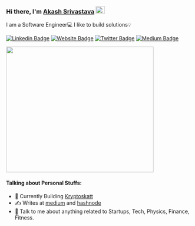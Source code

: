 ### Hi there, I'm <a href="https://akash16s.github.io/" target="_blank">Akash Srivastava</a> <img src="https://media.giphy.com/media/hvRJCLFzcasrR4ia7z/giphy.gif" width="25" height="20">

I am a Software Engineer💻 I like to build solutions💡

[![Linkedin Badge](https://img.shields.io/badge/-LinkedIn-0e76a8?style=flat-square&logo=Linkedin&logoColor=white)](https://linkedin.com/in/Akash16s)
[![Website Badge](https://img.shields.io/badge/Website-3b5998?style=flat-square&logo=google-chrome&logoColor=white)](https://akash16s.github.io/)
[![Twitter Badge](https://img.shields.io/badge/-Twitter-00acee?style=flat-square&logo=Twitter&logoColor=white)](https://twitter.com/Akash16s)
[![Medium Badge](https://img.shields.io/badge/medium-%2312100E.svg?&style=for-square&logo=medium&logoColor=white)](https://medium.com/@akash16s)


<img src="https://user-images.githubusercontent.com/31439661/141798558-95dcbb6d-a80c-4f58-8f67-22ce660e4b31.png" width="400" height="340">

#### Talking about Personal Stuffs:

- 🔭 Currently Building [Kryptoskatt](https://kryptoskatt.com)
- ✍ Writes at [medium](https://medium.com/@akash16s) and [hashnode](https://hashnode.com/@Akash16s)
- 💬 Talk to me about anything related to Startups, Tech, Physics, Finance, Fitness.
